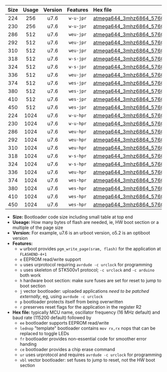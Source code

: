 |Size|Usage|Version|Features|Hex file|
|:-:|:-:|:-:|:-:|:--|
|224|256|u7.6|`w-u-jpr`|[atmega644_3mhz6864_57600bps_ur_vbl.hex](https://raw.githubusercontent.com/stefanrueger/urboot/main/atmega644_3mhz6864_57600bps_ur_vbl.hex)|
|230|256|u7.6|`w-u-jpr`|[atmega644_3mhz6864_57600bps_lednop_ur_vbl.hex](https://raw.githubusercontent.com/stefanrueger/urboot/main/atmega644_3mhz6864_57600bps_lednop_ur_vbl.hex)|
|286|512|u7.6|`weu-jpr`|[atmega644_3mhz6864_57600bps_ee_ur_vbl.hex](https://raw.githubusercontent.com/stefanrueger/urboot/main/atmega644_3mhz6864_57600bps_ee_ur_vbl.hex)|
|292|512|u7.6|`weu-jpr`|[atmega644_3mhz6864_57600bps_ee_lednop_ur_vbl.hex](https://raw.githubusercontent.com/stefanrueger/urboot/main/atmega644_3mhz6864_57600bps_ee_lednop_ur_vbl.hex)|
|310|512|u7.6|`weu-jpr`|[atmega644_3mhz6864_57600bps_ee_lednop_fr_ur_vbl.hex](https://raw.githubusercontent.com/stefanrueger/urboot/main/atmega644_3mhz6864_57600bps_ee_lednop_fr_ur_vbl.hex)|
|318|512|u7.6|`w-s-jpr`|[atmega644_3mhz6864_57600bps_vbl.hex](https://raw.githubusercontent.com/stefanrueger/urboot/main/atmega644_3mhz6864_57600bps_vbl.hex)|
|324|512|u7.6|`w-s-jpr`|[atmega644_3mhz6864_57600bps_lednop_vbl.hex](https://raw.githubusercontent.com/stefanrueger/urboot/main/atmega644_3mhz6864_57600bps_lednop_vbl.hex)|
|336|512|u7.6|`weu-jpr`|[atmega644_3mhz6864_57600bps_ee_lednop_fr_ce_ur_vbl.hex](https://raw.githubusercontent.com/stefanrueger/urboot/main/atmega644_3mhz6864_57600bps_ee_lednop_fr_ce_ur_vbl.hex)|
|374|512|u7.6|`wes-jpr`|[atmega644_3mhz6864_57600bps_ee_vbl.hex](https://raw.githubusercontent.com/stefanrueger/urboot/main/atmega644_3mhz6864_57600bps_ee_vbl.hex)|
|380|512|u7.6|`wes-jpr`|[atmega644_3mhz6864_57600bps_ee_lednop_vbl.hex](https://raw.githubusercontent.com/stefanrueger/urboot/main/atmega644_3mhz6864_57600bps_ee_lednop_vbl.hex)|
|410|512|u7.6|`wes-jpr`|[atmega644_3mhz6864_57600bps_ee_lednop_fr_vbl.hex](https://raw.githubusercontent.com/stefanrueger/urboot/main/atmega644_3mhz6864_57600bps_ee_lednop_fr_vbl.hex)|
|450|512|u7.6|`wes-jpr`|[atmega644_3mhz6864_57600bps_ee_lednop_fr_ce_vbl.hex](https://raw.githubusercontent.com/stefanrueger/urboot/main/atmega644_3mhz6864_57600bps_ee_lednop_fr_ce_vbl.hex)|
|224|1024|u7.6|`w-u-hpr`|[atmega644_3mhz6864_57600bps_ur.hex](https://raw.githubusercontent.com/stefanrueger/urboot/main/atmega644_3mhz6864_57600bps_ur.hex)|
|230|1024|u7.6|`w-u-hpr`|[atmega644_3mhz6864_57600bps_lednop_ur.hex](https://raw.githubusercontent.com/stefanrueger/urboot/main/atmega644_3mhz6864_57600bps_lednop_ur.hex)|
|286|1024|u7.6|`weu-hpr`|[atmega644_3mhz6864_57600bps_ee_ur.hex](https://raw.githubusercontent.com/stefanrueger/urboot/main/atmega644_3mhz6864_57600bps_ee_ur.hex)|
|292|1024|u7.6|`weu-hpr`|[atmega644_3mhz6864_57600bps_ee_lednop_ur.hex](https://raw.githubusercontent.com/stefanrueger/urboot/main/atmega644_3mhz6864_57600bps_ee_lednop_ur.hex)|
|310|1024|u7.6|`weu-hpr`|[atmega644_3mhz6864_57600bps_ee_lednop_fr_ur.hex](https://raw.githubusercontent.com/stefanrueger/urboot/main/atmega644_3mhz6864_57600bps_ee_lednop_fr_ur.hex)|
|318|1024|u7.6|`w-s-hpr`|[atmega644_3mhz6864_57600bps.hex](https://raw.githubusercontent.com/stefanrueger/urboot/main/atmega644_3mhz6864_57600bps.hex)|
|324|1024|u7.6|`w-s-hpr`|[atmega644_3mhz6864_57600bps_lednop.hex](https://raw.githubusercontent.com/stefanrueger/urboot/main/atmega644_3mhz6864_57600bps_lednop.hex)|
|336|1024|u7.6|`weu-hpr`|[atmega644_3mhz6864_57600bps_ee_lednop_fr_ce_ur.hex](https://raw.githubusercontent.com/stefanrueger/urboot/main/atmega644_3mhz6864_57600bps_ee_lednop_fr_ce_ur.hex)|
|374|1024|u7.6|`wes-hpr`|[atmega644_3mhz6864_57600bps_ee.hex](https://raw.githubusercontent.com/stefanrueger/urboot/main/atmega644_3mhz6864_57600bps_ee.hex)|
|380|1024|u7.6|`wes-hpr`|[atmega644_3mhz6864_57600bps_ee_lednop.hex](https://raw.githubusercontent.com/stefanrueger/urboot/main/atmega644_3mhz6864_57600bps_ee_lednop.hex)|
|410|1024|u7.6|`wes-hpr`|[atmega644_3mhz6864_57600bps_ee_lednop_fr.hex](https://raw.githubusercontent.com/stefanrueger/urboot/main/atmega644_3mhz6864_57600bps_ee_lednop_fr.hex)|
|450|1024|u7.6|`wes-hpr`|[atmega644_3mhz6864_57600bps_ee_lednop_fr_ce.hex](https://raw.githubusercontent.com/stefanrueger/urboot/main/atmega644_3mhz6864_57600bps_ee_lednop_fr_ce.hex)|

- **Size:** Bootloader code size including small table at top end
- **Useage:** How many bytes of flash are needed, ie, HW boot section or a multiple of the page size
- **Version:** For example, u7.6 is an urboot version, o5.2 is an optiboot version
- **Features:**
  + `w` urboot provides `pgm_write_page(sram, flash)` for the application at `FLASHEND-4+1`
  + `e` EEPROM read/write support
  + `u` uses urprotocol requiring `avrdude -c urclock` for programming
  + `s` uses skeleton of STK500v1 protocol; `-c urclock` and `-c arduino` both work
  + `h` hardware boot section: make sure fuses are set for reset to jump to boot section
  + `j` vector bootloader: uploaded applications *need to be patched externally*, eg, using `avrdude -c urclock`
  + `p` bootloader protects itself from being overwritten
  + `r` preserves reset flags for the application in the register R2
- **Hex file:** typically MCU name, oscillator frequency (16 MHz default) and baud rate (115200 default) followed by
  + `ee` bootloader supports EEPROM read/write
  + `lednop` "template" bootloader contains `mov rx,rx` nops that can be replaced to toggle LEDs
  + `fr` bootloader provides non-essential code for smoother error handing
  + `ce` bootloader provides a chip erase command
  + `ur` uses urprotocol and requires `avrdude -c urclock` for programming
  + `vbl` vector bootloader: set fuses to jump to reset, not the HW boot section
